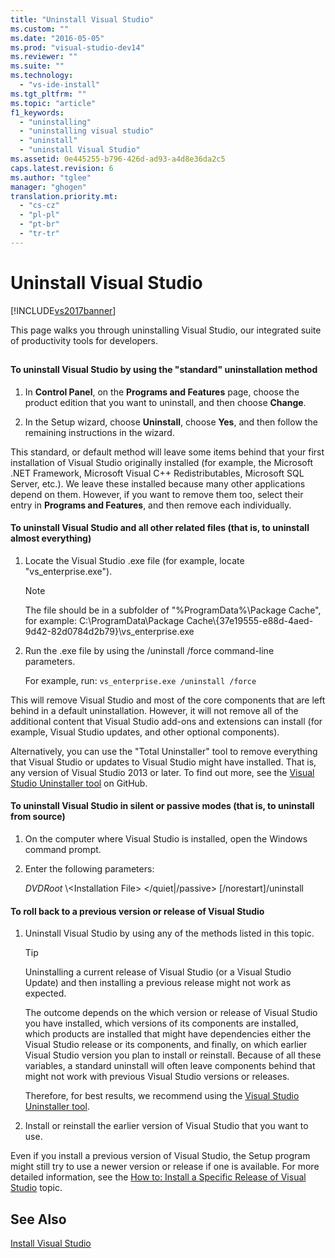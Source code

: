 ```yaml
---
title: "Uninstall Visual Studio"
ms.custom: ""
ms.date: "2016-05-05"
ms.prod: "visual-studio-dev14"
ms.reviewer: ""
ms.suite: ""
ms.technology: 
  - "vs-ide-install"
ms.tgt_pltfrm: ""
ms.topic: "article"
f1_keywords: 
  - "uninstalling"
  - "uninstalling visual studio"
  - "uninstall"
  - "uninstall Visual Studio"
ms.assetid: 0e445255-b796-426d-ad93-a4d8e36da2c5
caps.latest.revision: 6
ms.author: "tglee"
manager: "ghogen"
translation.priority.mt: 
  - "cs-cz"
  - "pl-pl"
  - "pt-br"
  - "tr-tr"
---
```

# Uninstall Visual Studio
[!INCLUDE[vs2017banner](../code-quality/includes/vs2017banner.md)]

This page walks you through uninstalling Visual Studio, our integrated suite of productivity tools for developers.  
  
##  <a name="uninstalling"></a>   
#### To uninstall Visual Studio by using the "standard" uninstallation method  
  
1.  In **Control Panel**, on the **Programs and Features** page, choose the product edition that you want to uninstall, and then choose **Change**.  
  
2.  In the Setup wizard, choose **Uninstall**, choose **Yes**, and then follow the remaining instructions in the wizard.  
  
 This standard, or default method will leave some items behind that your first installation of Visual Studio originally installed (for example, the Microsoft .NET Framework, Microsoft Visual C++ Redistributables, Microsoft SQL Server, etc.).   We leave these installed because many other applications depend on them. However, if you want to remove them too, select their entry  in **Programs and Features**, and then remove each individually.  
  
#### To uninstall Visual Studio and all other related files (that is, to uninstall almost everything)  
  
1.  Locate the Visual Studio .exe file (for example, locate "vs_enterprise.exe").  
  
    > [!NOTE]
    >  The file should be in a subfolder of "%ProgramData%\Package Cache", for example: C:\ProgramData\Package Cache\\{37e19555-e88d-4aed-9d42-82d0784d2b79}\vs_enterprise.exe  
  
2.  Run the .exe file by using the /uninstall /force command-line parameters.  
  
     For example, run: `vs_enterprise.exe /uninstall /force`  
  
 This will remove Visual Studio and most of the core components that are left behind in a default uninstallation. However, it will not remove all of the additional content that Visual Studio add-ons and extensions can install (for example, Visual Studio updates, and other optional components).  
  
 Alternatively, you can use the "Total Uninstaller" tool to remove everything that Visual Studio or updates to Visual Studio might have installed. That is, any version of Visual Studio 2013 or later. To find out more, see the [Visual Studio Uninstaller tool](https://github.com/Microsoft/VisualStudioUninstaller/releases) on GitHub.  
  
#### To uninstall Visual Studio in silent or passive modes (that is, to uninstall from source)  
  
1.  On the computer where Visual Studio is installed, open the Windows command prompt.  
  
2.  Enter the following parameters:  
  
     *DVDRoot* \\<Installation File\> \</quiet&#124;/passive> [/norestart]/uninstall  
  
#### To roll back to a previous version or release of  Visual Studio  
  
1.  Uninstall Visual Studio by using any of the methods listed in this topic.  
  
    > [!TIP]
    >  Uninstalling  a current release of Visual Studio (or a Visual Studio Update) and then installing a previous release might not work as expected.  
    >   
    >  The outcome depends on the which version  or release of Visual Studio you have  installed, which versions of its components are installed, which products are installed that might have dependencies either the Visual Studio release or its components, and finally, on which earlier Visual Studio version you plan to install or reinstall.  Because of all these variables, a standard uninstall will often leave components behind that might not work with previous Visual Studio versions or releases.  
    >   
    >  Therefore, for best results, we recommend using the [Visual Studio Uninstaller tool](https://github.com/Microsoft/VisualStudioUninstaller/releases).  
  
2.  Install or reinstall the earlier version of Visual Studio that you want to use.  
  
 Even if you install a previous version of Visual Studio, the Setup program might still try to use a newer version or release if one is available. For more detailed information, see the [How to: Install a Specific Release of Visual Studio](../install/how-to--install-a-specific-release-of-visual-studio.md) topic.  
  
## See Also  
 [Install Visual Studio](../install/install-visual-studio-2015.md)